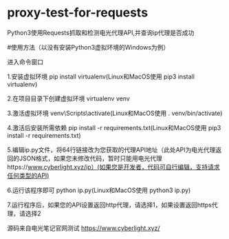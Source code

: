 # proxy-test-for-requests
Python3使用Requests抓取和检测电光代理API,并查询ip代理是否成功

#使用方法（以没有安装Python3虚拟环境的Windows为例）

进入命令窗口

1.安装虚拟环境  pip install virtualenv(Linux和MacOS使用 pip3 install virtualenv)

2.在项目目录下创建虚拟环境 virtualenv venv

3.激活虚拟环境 venv\Scripts\activate(Linux和MacOS使用 . venv/bin/activate)

4.激活后安装所需依赖 pip install -r requirements.txt(Linux和MacOS使用 pip3 install -r requirements.txt)

5.编辑ip.py文件，将64行链接改为您获取的代理API地址（此处API为电光代理返回的JSON格式，如果您未修改代码，暂时只能用电光代理https://www.cyberlight.xyz/ip）(如果您是开发者，代码可自行编辑，支持请求任何类型的API)

6.运行该程序即可 python ip.py(Linux和MacOS使用 python3 ip.py)

7.运行程序后，如果您的API设置返回http代理，请选择1，如果设置返回https代理，请选择2


源码来自电光笔记官网测试 https://www.cyberlight.xyz/

